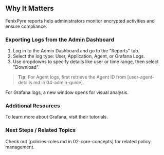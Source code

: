 
## Why It Matters
FenixPyre reports help administrators monitor encrypted activities and ensure compliance.

### Exporting Logs from the Admin Dashboard
1. Log in to the Admin Dashboard and go to the "Reports" tab.
2. Select the log type: User, Application, Agent, or Grafana Logs.
3. Use dropdowns to specify details like user or time range, then select "Download".

> **Tip:** For Agent logs, first retrieve the Agent ID from [user-agent-details.md in 04-admin-guide].

For Grafana logs, a new window opens for visual analysis.

### Additional Resources
To learn more about Grafana, visit their tutorials.

### Next Steps / Related Topics
Check out [policies-roles.md in 02-core-concepts] for related policy management.